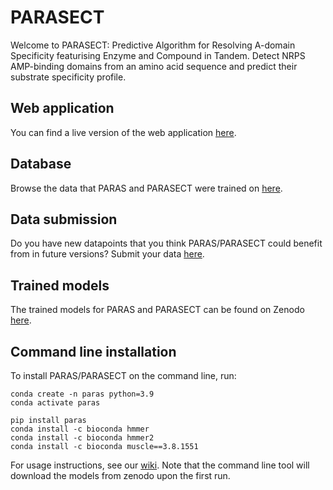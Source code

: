 # PARASECT

Welcome to PARASECT: Predictive Algorithm for Resolving A-domain Specificity featurising Enzyme and Compound in Tandem. Detect NRPS AMP-binding domains from an amino acid sequence and predict their substrate specificity profile.

## Web application

You can find a live version of the web application [here](https://paras.bioinformatics.nl/).

## Database

Browse the data that PARAS and PARASECT were trained on [here](https://paras.bioinformatics.nl/query_database).

## Data submission

Do you have new datapoints that you think PARAS/PARASECT could benefit from in future versions? Submit your data [here](https://paras.bioinformatics.nl/data_annotation).

## Trained models

The trained models for PARAS and PARASECT can be found on Zenodo [here](https://zenodo.org/records/17224548).

## Command line installation

To install PARAS/PARASECT on the command line, run:

```angular2html
conda create -n paras python=3.9
conda activate paras

pip install paras
conda install -c bioconda hmmer
conda install -c bioconda hmmer2
conda install -c bioconda muscle==3.8.1551
```

For usage instructions, see our [wiki](https://github.com/BTheDragonMaster/parasect/wiki).
Note that the command line tool will download the models from zenodo upon the first run.